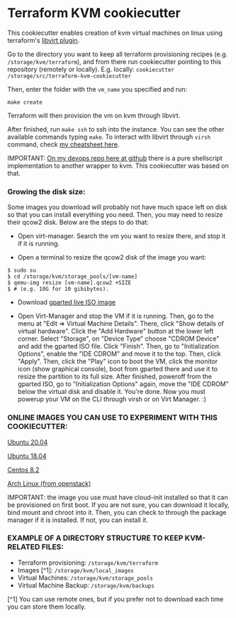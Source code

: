 # Terraform KVM cookiecutter

This cookiecutter enables creation of kvm virtual machines on linux using
terraform's [libvirt plugin](https://github.com/dmacvicar/terraform-provider-libvirt/).

Go to the directory you want to keep all terraform provisioning recipes (e.g.
`/storage/kvm/terraform`), and from there run cookiecutter pointing to this
repository (remotely or locally). E.g. locally: `cookiecutter
/storage/src/terraform-kvm-cookiecutter`

Then, enter the folder with the `vm_name` you specified and run:

`make create`

Terraform will then provision the vm on kvm through libvirt.

After finished, run `make ssh` to ssh into the instance. You can see the other
available commands typing `make`. To interact with libvirt through `virsh`
command, check [my cheatsheet
here](https://github.com/tiagoprn/devops/blob/master/cheats/kvm.cheat).

IMPORTANT: [On my devops repo here at
github](https://github.com/tiagoprn/devops/tree/master/shellscripts/kvm) there
is a pure shellscript implementation to another wrapper to kvm. This
cookiecutter was based on that.

### Growing the disk size:

Some images you download will probably not have much space left on
disk so that you can install everything you need. Then, you may need to
resize their qcow2 disk. Below are the steps to do that:

- Open virt-manager. Search the vm you want to resize there, and stop it if it is
  running.

- Open a terminal to resize the qcow2 disk of the image you want:

```
$ sudo su
$ cd /storage/kvm/storage_pools/[vm-name]
$ qemu-img resize [vm-name].qcow2 +SIZE
$ # (e.g. 10G for 10 gibibytes).
```

- Download [gparted live ISO image](https://downloads.sourceforge.net/gparted/gparted-live-1.1.0-3-amd64.iso)

- Open Virt-Manager and stop the VM if it is running. Then, go to the menu at
  "Edit => Virtual Machine Details". There, click "Show details of virtual
hardware". Click the "Add Hardware" button at the lower left corner. Select
"Storage", on "Device Type" choose "CDROM Device" and add the gparted ISO file.
Click "Finish". Then, go to "Initialization Options", enable the "IDE CDROM"
and move it to the top. Then, click "Apply". Then, click the "Play" icon to
boot the VM, click the monitor icon (show graphical console), boot from gparted
there and use it to resize the partition to its full size. After finished,
poweroff from the gparted ISO, go to "Initialization Options" again, move the
"IDE CDROM" below the virtual disk and disable it. You're done. Now you must
powerup your VM on the CLI through virsh or on Virt Manager. :)

### ONLINE IMAGES YOU CAN USE TO EXPERIMENT WITH THIS COOKIECUTTER:

[Ubuntu 20.04](https://cloud-images.ubuntu.com/releases/focal/release/ubuntu-20.04-server-cloudimg-amd64-disk-kvm.img)

[Ubuntu 18.04](https://cloud-images.ubuntu.com/releases/bionic/release/ubuntu-18.04-server-cloudimg-amd64.img)

[Centos 8.2](http://cloud.centos.org/centos/8/x86_64/images/CentOS-8-GenericCloud-8.2.2004-20200611.2.x86_64.qcow2)

[Arch Linux (from openstack)](https://linuximages.de/openstack/arch/arch-openstack-LATEST-image-bootstrap.qcow2)

IMPORTANT: the image you use must have cloud-init installed so that it can be
provisioned on first boot. If you are not sure, you can download it locally,
bind mount and chroot into it. Then, you can check to through the package
manager if it is installed. If not, you can install it.

### EXAMPLE OF A DIRECTORY STRUCTURE TO KEEP KVM-RELATED FILES:

- Terraform provisioning: `/storage/kvm/terraform`
- Images [^1]: `/storage/kvm/local_images`
- Virtual Machines: `/storage/kvm/storage_pools`
- Virtual Machine Backup: `/storage/kvm/backups`

[^1] You can use remote ones, but if you prefer not to download each time you can store them locally.
